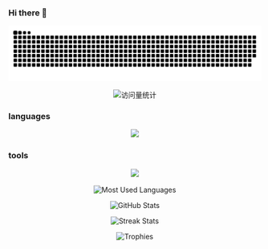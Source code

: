### Hi there 👋

<div align="center">

  ![snake gif](https://github.com/zehua0417/zehua0417/blob/output/github-contribution-grid-snake-dark.svg)

  <img src="https://komarev.com/ghpvc/?username=zehua0417&label=Views&color=0e75b6&style=flat" alt="访问量统计" />
</div>

### languages
<div align="center">
  <img src="https://skillicons.dev/icons?i=c,cpp,python,r,bash,perl,md,latex,html,css,javascript,go,rust,java,lua,mysql,redis,mongodb" /><br>
</div>

### tools
<div align="center">
<img src="https://skillicons.dev/icons?i=git,github,linux,docker,neovim,vim,vscode,visualstudio,anaconda,cmake,pytorch" /><br>
</div>

<div align="center">

![Most Used Languages](https://github-readme-stats.vercel.app/api/top-langs?username=zehua0417&show_icons=true&locale=en&layout=compact&theme=github_dark&count_private=true&hide_border=true)

![GitHub Stats](https://github-readme-stats.vercel.app/api?username=zehua0417&show_icons=true&locale=en&theme=github_dark&count_private=true&hide_border=true)

![Streak Stats](https://github-readme-streak-stats.herokuapp.com/?user=zehua0417&locale=en&theme=github-dark-blue&hide_border=true)

![Trophies](https://github-profile-trophy.vercel.app/?username=zehua0417&locale=en&row=1&theme=darkhub&margin-w=15&no-frame=true)

</div>
<!--
**zehua0417/zehua0417** is a ✨ _special_ ✨ repository because its `README.md` (this file) appears on your GitHub profile.

Here are some ideas to get you started:

- 🔭 I’m currently working on ...
- 🌱 I’m currently learning ...
- 👯 I’m looking to collaborate on ...
- 🤔 I’m looking for help with ...
- 💬 Ask me about ...
- 📫 How to reach me: ...
- 😄 Pronouns: ...
- ⚡ Fun fact: ...
-->
